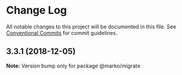 # Change Log

All notable changes to this project will be documented in this file.
See [Conventional Commits](https://conventionalcommits.org) for commit guidelines.

## 3.3.1 (2018-12-05)

**Note:** Version bump only for package @marko/migrate
